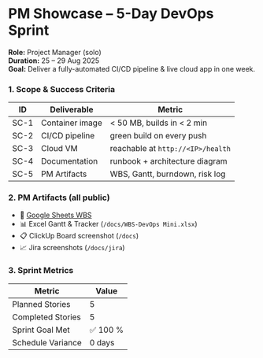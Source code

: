 # PM Showcase – 5-Day DevOps Sprint
**Role:** Project Manager (solo)  
**Duration:** 25 – 29 Aug 2025  
**Goal:** Deliver a fully-automated CI/CD pipeline & live cloud app in one week.

### 1. Scope & Success Criteria
| ID | Deliverable | Metric |
|---|---|---|
| SC-1 | Container image | < 50 MB, builds in < 2 min |
| SC-2 | CI/CD pipeline | green build on every push |
| SC-3 | Cloud VM | reachable at `http://<IP>/health` |
| SC-4 | Documentation | runbook + architecture diagram |
| SC-5 | PM Artifacts | WBS, Gantt, burndown, risk log |

### 2. PM Artifacts (all public)
- 🔗 [Google Sheets WBS](https://docs.google.com/spreadsheets/d/1DaH-GM3Xk1LulZfALOCa0kgvki4GLQiJajVIdGPr1zU/edit?usp=sharing)  
- 📊 Excel Gantt & Tracker (`/docs/WBS-DevOps Mini.xlsx`)  
- 📋 ClickUp Board screenshot (`/docs`)  
- 📈 Jira screenshots (`/docs/jira`)  


### 3. Sprint Metrics
| Metric | Value |
|---|---|
| Planned Stories | 5 |
| Completed Stories | 5 |
| Sprint Goal Met | ✅ 100 % |
| Schedule Variance | 0 days |

